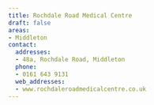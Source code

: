```yaml
---
title: Rochdale Road Medical Centre
draft: false
areas:
- Middleton
contact:
  addresses:
  - 48a, Rochdale Road, Middleton
  phone:
  - 0161 643 9131
  web_addresses:
  - www.rochdaleroadmedicalcentre.co.uk
---
```



